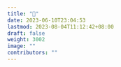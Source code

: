 ```yaml
---
title: "🧱"
date: 2023-06-10T23:04:53
lastmod: 2023-08-04T11:12:42+08:00
draft: false
weight: 3002
image: ""
contributors: ""
---
```

